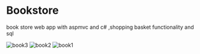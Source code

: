 # Bookstore
book store web app with aspmvc and c# ,shopping basket functionality and sql

![book3](https://user-images.githubusercontent.com/48913682/93652493-21fd7900-fa0d-11ea-8e34-9fcfeeef923f.PNG)
![book2](https://user-images.githubusercontent.com/48913682/93652500-29248700-fa0d-11ea-9649-ca06a5d665bb.PNG)
![book1](https://user-images.githubusercontent.com/48913682/93652502-29bd1d80-fa0d-11ea-996b-cce106c29a39.PNG)
